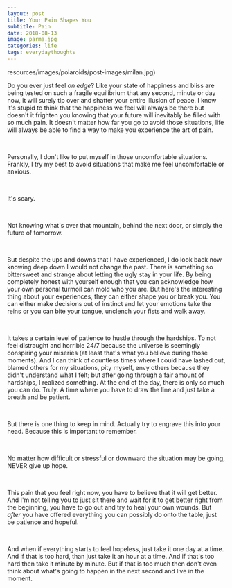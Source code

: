 ```yaml
---
layout: post
title: Your Pain Shapes You 
subtitle: Pain
date: 2018-08-13
image: parma.jpg
categories: life
tags: everydaythoughts
---
```


resources/images/polaroids/post-images/milan.jpg)

Do you ever just feel *on edge*? Like your state of happiness and bliss are being tested on such a fragile equilibrium that any second, minute or day now, it will surely tip over and shatter your entire illusion of peace. I know it's stupid to think that the happiness we feel will always be there but doesn't it frighten you knowing that your future will inevitably be filled with so much pain. It doesn't matter how far you go to avoid those situations, life will always be able to find a way to make you experience the art of pain. 

 <br/>

Personally, I don't like to put myself in those uncomfortable situations. Frankly, I try my best to avoid situations that make me feel uncomfortable or anxious. 

 <br/>

It's scary. 

 <br/>

Not knowing what's over that mountain, behind the next door, or simply the future of tomorrow. 

 <br/>

But despite the ups and downs that I have experienced, I do look back now knowing deep down I would not change the past. There is something so bittersweet and strange about letting the ugly stay in your life. By being completely honest with yourself enough that you can acknowledge how your own personal turmoil can mold who you are. But here's the interesting thing about your experiences, they can either shape you or break you. You can either make decisions out of instinct and let your emotions take the reins or you can bite your tongue, unclench your fists and walk away. 

 <br/>

It takes a certain level of patience to hustle through the hardships. To not feel distraught and horrible 24/7 because the universe is seemingly conspiring your miseries (at least that's what you believe during those moments). And I can think of countless times where I could have lashed out, blamed others for my situations, pity myself, envy others because they didn't understand what I felt; but after going through a fair amount of hardships, I realized something. At the end of the day, there is only so much you can do. Truly. A time where you have to draw the line and just take a breath and be patient. 

 <br/>

But there is one thing to keep in mind. Actually try to engrave this into your head. Because this is important to remember. 

 <br/>

No matter how difficult or stressful or downward the situation may be going, NEVER give up hope. 

 <br/>

This pain that you feel right now, you have to believe that it will get better. And I'm not telling you to just sit there and wait for it to get better right from the beginning, you have to go out and try to heal your own wounds. But *after* you have offered everything you can possibly do onto the table, just be patience and hopeful. 

 <br/>

And when if everything starts to feel hopeless, just take it one day at a time. And if that is too hard, than just take it an hour at a time. And if that's too hard then take it minute by minute. But if that is too much then don't even think about what's going to happen in the next second and live in the moment. 
